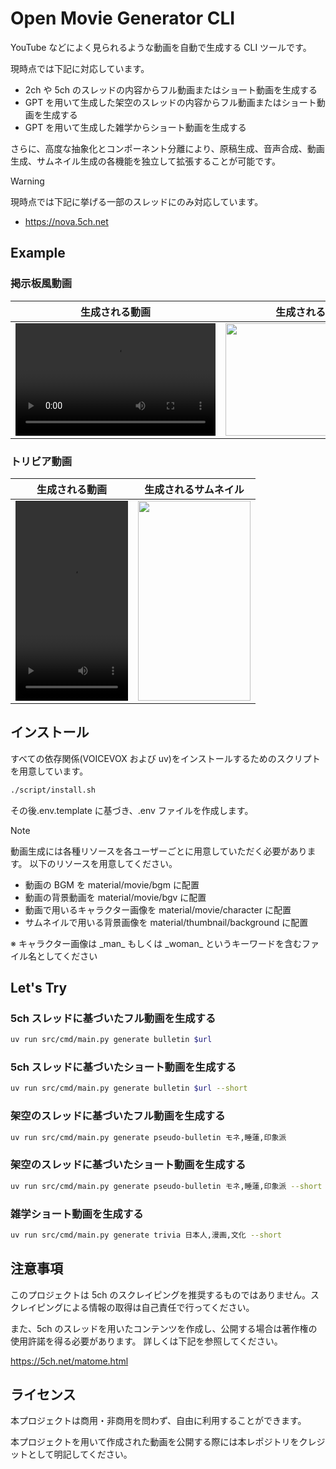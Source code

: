# Open Movie Generator CLI

YouTube などによく見られるような動画を自動で生成する CLI ツールです。

現時点では下記に対応しています。

- 2ch や 5ch のスレッドの内容からフル動画またはショート動画を生成する
- GPT を用いて生成した架空のスレッドの内容からフル動画またはショート動画を生成する
- GPT を用いて生成した雑学からショート動画を生成する

さらに、高度な抽象化とコンポーネント分離により、原稿生成、音声合成、動画生成、サムネイル生成の各機能を独立して拡張することが可能です。

> [!WARNING]
> 現時点では下記に挙げる一部のスレッドにのみ対応しています。
>
> - https://nova.5ch.net




## Example

### 掲示板風動画

|生成される動画|生成されるサムネイル|
|:-:|:-:|
|<video src="https://github.com/user-attachments/assets/275c5cef-e978-411a-b250-20c7af59e977" width="320" height="180" controls></video>|<img src="https://github.com/user-attachments/assets/0da68086-596a-4bc5-bab1-74ef0f49859f" width="320" height="180">|


### トリビア動画

|生成される動画|生成されるサムネイル|
|:-:|:-:|
|<video src="https://github.com/user-attachments/assets/2b2a7356-08a8-4899-8769-496b6b31854c" width="180" height="320" controls></video>|<img src="https://github.com/user-attachments/assets/a02b1db2-1c30-4653-9b42-572f565f2366" width="180" height="320">|


## インストール

すべての依存関係(VOICEVOX および uv)をインストールするためのスクリプトを用意しています。

```bash
./script/install.sh
```

その後.env.template に基づき、.env ファイルを作成します。

> [!NOTE]
> 動画生成には各種リソースを各ユーザーごとに用意していただく必要があります。
> 以下のリソースを用意してください。
>
> - 動画の BGM を material/movie/bgm に配置
> - 動画の背景動画を material/movie/bgv に配置
> - 動画で用いるキャラクター画像を material/movie/character に配置
> - サムネイルで用いる背景画像を material/thumbnail/background に配置
>
> ※ キャラクター画像は \_man\_ もしくは \_woman\_ というキーワードを含むファイル名としてください

## Let's Try

### 5ch スレッドに基づいたフル動画を生成する

```bash
uv run src/cmd/main.py generate bulletin $url
```

### 5ch スレッドに基づいたショート動画を生成する

```bash
uv run src/cmd/main.py generate bulletin $url --short
```

### 架空のスレッドに基づいたフル動画を生成する

```bash
uv run src/cmd/main.py generate pseudo-bulletin モネ,睡蓮,印象派
```

### 架空のスレッドに基づいたショート動画を生成する

```bash
uv run src/cmd/main.py generate pseudo-bulletin モネ,睡蓮,印象派 --short
```

### 雑学ショート動画を生成する

```bash
uv run src/cmd/main.py generate trivia 日本人,漫画,文化 --short
```

## 注意事項

このプロジェクトは 5ch のスクレイピングを推奨するものではありません。スクレイピングによる情報の取得は自己責任で行ってください。

また、5ch のスレッドを用いたコンテンツを作成し、公開する場合は著作権の使用許諾を得る必要があります。
詳しくは下記を参照してください。

https://5ch.net/matome.html

## ライセンス

本プロジェクトは商用・非商用を問わず、自由に利用することができます。

本プロジェクトを用いて作成された動画を公開する際には本レポジトリをクレジットとして明記してください。
